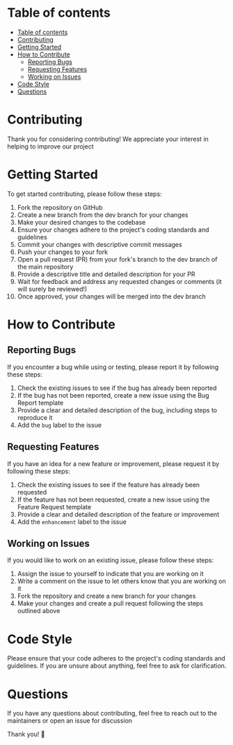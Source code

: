 # Table of contents

<!-- TOC -->
* [Table of contents](#table-of-contents)
* [Contributing](#contributing)
* [Getting Started](#getting-started)
* [How to Contribute](#how-to-contribute)
  * [Reporting Bugs](#reporting-bugs)
  * [Requesting Features](#requesting-features)
  * [Working on Issues](#working-on-issues)
* [Code Style](#code-style)
* [Questions](#questions)
<!-- TOC -->

# Contributing
Thank you for considering contributing! We appreciate your interest in helping to improve our project

# Getting Started
To get started contributing, please follow these steps:

1. Fork the repository on GitHub
2. Create a new branch from the dev branch for your changes
3. Make your desired changes to the codebase
4. Ensure your changes adhere to the project's coding standards and guidelines
5. Commit your changes with descriptive commit messages
6. Push your changes to your fork
7. Open a pull request (PR) from your fork's branch to the dev branch of the main repository
8. Provide a descriptive title and detailed description for your PR
9. Wait for feedback and address any requested changes or comments (it will surely be reviewed!)
10. Once approved, your changes will be merged into the dev branch

# How to Contribute

## Reporting Bugs

If you encounter a bug while using or testing, please report it by following these steps:

1. Check the existing issues to see if the bug has already been reported
2. If the bug has not been reported, create a new issue using the Bug Report template
3. Provide a clear and detailed description of the bug, including steps to reproduce it
4. Add the `bug` label to the issue

## Requesting Features
If you have an idea for a new feature or improvement, please request it by following these steps:

1. Check the existing issues to see if the feature has already been requested
2. If the feature has not been requested, create a new issue using the Feature Request template
3. Provide a clear and detailed description of the feature or improvement
4. Add the `enhancement` label to the issue

## Working on Issues
If you would like to work on an existing issue, please follow these steps:

1. Assign the issue to yourself to indicate that you are working on it
2. Write a comment on the issue to let others know that you are working on it
3. Fork the repository and create a new branch for your changes
4. Make your changes and create a pull request following the steps outlined above

# Code Style
Please ensure that your code adheres to the project's coding standards and guidelines. 
If you are unsure about anything, feel free to ask for clarification.

# Questions
If you have any questions about contributing, feel free to reach out to the maintainers or open an issue for
discussion

Thank you! 🩶